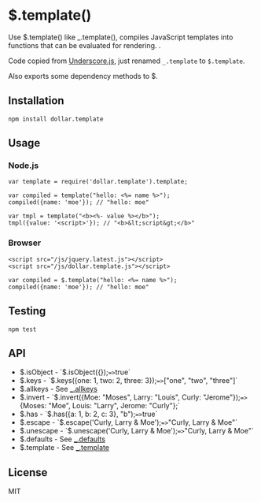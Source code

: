 # $.template()

Use $.template() like _.template(), compiles JavaScript templates into functions that can be evaluated for rendering. .

Code copied from [Underscore.js](http://underscorejs.org), just renamed `_.template` to `$.template`. 

Also exports some dependency methods to $.

## Installation

```
npm install dollar.template
```

## Usage


### Node.js

```
var template = require('dollar.template').template;

var compiled = template("hello: <%= name %>");
compiled({name: 'moe'}); // "hello: moe"

var tmpl = template("<b><%- value %></b>");
tmpl({value: '<script>'}); // "<b>&lt;script&gt;</b>"
```

### Browser

```
<script src="/js/jquery.latest.js"></script>
<script src="/js/dollar.template.js"></script>
```

```
var compiled = $.template("hello: <%= name %>");
compiled({name: 'moe'}); // "hello: moe"
```

## Testing

```
npm test
```

## API

- $.isObject - `$.isObject({});` => `true`
- $.keys - `$.keys({one: 1, two: 2, three: 3});` => `["one", "two", "three"]`
- $.allkeys - See [_.allkeys](http://underscorejs.org/#allKeys)
- $.invert - `$.invert({Moe: "Moses", Larry: "Louis", Curly: "Jerome"});` => `{Moses: "Moe", Louis: "Larry", Jerome: "Curly"};`
- $.has - `$.has({a: 1, b: 2, c: 3}, "b");` => `true`
- $.escape - `$.escape('Curly, Larry & Moe');` => `"Curly, Larry &amp; Moe"`
- $.unescape - `$.unescape('Curly, Larry &amp; Moe');` => `"Curly, Larry & Moe"`
- $.defaults - See [_.defaults](http://underscorejs.org/#defaults)
- $.template - See [_.template](http://underscorejs.org/#template)

## License

MIT